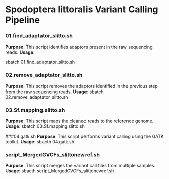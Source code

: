 # Spodoptera littoralis Variant Calling Pipeline


### 01.find_adaptator_slitto.sh
**Purpose**: This script identifies adaptors present in the raw sequencing reads.
**Usage**: 

sbatch 01.find_adaptator_slitto.sh

### 02.remove_adaptator_slitto.sh
**Purpose**: This script removes the adaptors identified in the previous step from the raw sequencing reads.
**Usage**:
sbatch 02.remove_adaptator_slitto.sh

### 03.Sf.mapping.slitto.sh
**Purpose**: This script maps the cleaned reads to the reference genome.
**Usage**:
sbatch 03.Sf.mapping.slitto.sh

###04.gatk.sh
**Purpose**: This script performs variant calling using the GATK toolkit.
**Usage**:
sbacth 04.gatk.sh

### script_MergedGVCFs_slittonewref.sh
**Purpose**: This script merges the variant call files from multiple samples.
**Usage**:
sbacth script_MergedGVCFs_slittonewref.sh
